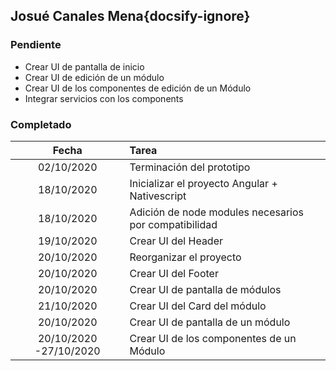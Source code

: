 ## Josué Canales Mena{docsify-ignore}

### Pendiente
* Crear UI de pantalla de inicio
* Crear UI de edición de un módulo
* Crear UI de los componentes de edición de un Módulo
* Integrar servicios con los components

### Completado
| Fecha | Tarea | 
| :---: | :--- |
| 02/10/2020 | Terminación del prototipo |
| 18/10/2020 | Inicializar el proyecto Angular + Nativescript |
| 18/10/2020 | Adición de node modules necesarios por compatibilidad |
| 19/10/2020 | Crear UI del Header |
| 20/10/2020 | Reorganizar el proyecto |
| 20/10/2020 | Crear UI del Footer |
| 20/10/2020 | Crear UI de pantalla de módulos |
| 21/10/2020 | Crear UI del Card del módulo |
| 20/10/2020 | Crear UI de pantalla de un módulo |
| 20/10/2020 -27/10/2020 | Crear UI de los componentes de un Módulo|